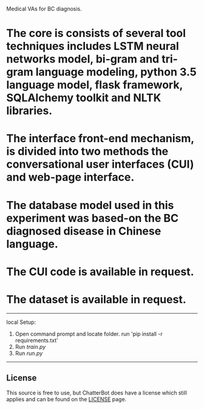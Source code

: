 Medical VAs for BC diagnosis.
# The core is consists of several tool techniques includes LSTM neural networks model, bi-gram and tri-gram language modeling, python 3.5  language model, flask framework, SQLAlchemy toolkit and NLTK libraries.
# The interface front-end mechanism, is divided into two methods the conversational user interfaces (CUI) and web-page interface.
# The database model used in this experiment was based-on the BC diagnosed disease in Chinese language.
# The CUI code is available in request.
# The dataset is available in request.
------------------------------------------------------------------------------------------------------------------------------------------
 local Setup:
 1. Open command prompt and locate folder. run 'pip install -r requirements.txt'
 2. Run *train.py*
 3. Run *run.py*
------------------------------------------------------------------------------------------------------------------------------------------
## License
This source is free to use, but ChatterBot does have a license which still applies and can be found on the [LICENSE](https://github.com/gunthercox/ChatterBot/blob/master/LICENSE) page.

